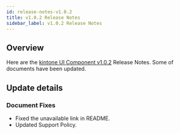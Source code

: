 ```yaml
---
id: release-notes-v1.0.2
title: v1.0.2 Release Notes
sidebar_label: v1.0.2 Release Notes
---
```


## Overview

Here are the [kintone UI Component v1.0.2](https://github.com/kintone-labs/kintone-ui-component/releases/tag/v1.0.2) Release Notes.
Some of documents have been updated.

## Update details
### Document Fixes
- Fixed the unavailable link in README.
- Updated Support Policy.
